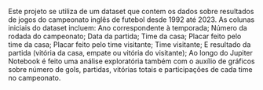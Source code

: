 Este projeto se utiliza de um dataset que contem os dados sobre resultados de jogos do campeonato inglês de futebol desde 1992 até 2023.
As colunas iniciais do dataset incluem:
Ano correspondente à temporada;
Número da rodada do campeonato;
Data da partida;
Time da casa;
Placar feito pelo time da casa;
Placar feito pelo time visitante;
Time visitante;
E resultado da partida (vitória da casa, empate ou vitória do visitante);
Ao longo do Jupiter Notebook é feito uma análise exploratória também com o auxílio de gráficos sobre número de gols, partidas, vitórias totais e participações de cada time
no campeonato.
